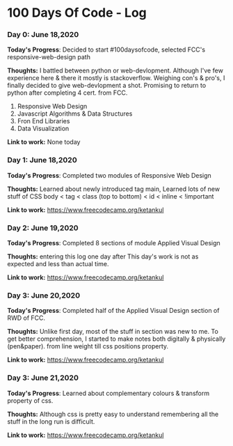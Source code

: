 # 100 Days Of Code - Log

### Day 0: June 18,2020 

**Today's Progress**: Decided to start #100daysofcode, selected FCC's responsive-web-design path

**Thoughts:** I battled between python or web-devlopment. Although I've few experience here & there it mostly is stackoverflow. Weighing con's & pro's, I finally decided to give web-devlopment a shot. Promising to return to python after completing 4 cert. from FCC. 
1. Responsive Web Design
2. Javascript Algorithms & Data Structures
3. Fron End Libraries
4. Data Visualization

**Link to work:** None today


### Day 1: June 18,2020 

**Today's Progress**: Completed two modules of Responsive Web Design

**Thoughts:** Learned about newly introduced tag main, Learned lots of new stuff of CSS
body < tag < class (top to bottom) < id < inline < !important

**Link to work:** https://www.freecodecamp.org/ketankul

### Day 2: June 19,2020 

**Today's Progress**: Completed 8 sections of module Applied Visual Design

**Thoughts:** entering this log one day after
This day's work is not as expected and less than actual time. 

**Link to work:** https://www.freecodecamp.org/ketankul

### Day 3: June 20,2020 

**Today's Progress**: Completed half of the Applied Visual Design section of RWD of FCC.

**Thoughts:** Unlike first day, most of the stuff in section was new to me. To get better comprehension, I started to make notes both digitally & physically (pen&paper). 
from line weight till css positions property.

**Link to work:** https://www.freecodecamp.org/ketankul

### Day 3: June 21,2020 

**Today's Progress**: Learned about complementary colours & transform property of css.

**Thoughts:** Although css is pretty easy to understand remembering all the stuff in the long run is difficult.

**Link to work:** https://www.freecodecamp.org/ketankul

